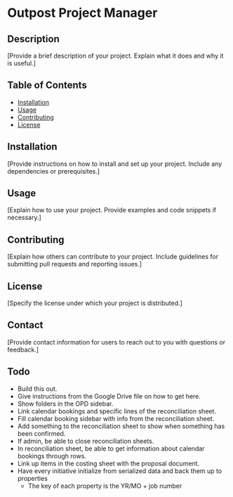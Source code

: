 # Outpost Project Manager

## Description
[Provide a brief description of your project. Explain what it does and why it is useful.]

## Table of Contents
- [Installation](#installation)
- [Usage](#usage)
- [Contributing](#contributing)
- [License](#license)

## Installation
[Provide instructions on how to install and set up your project. Include any dependencies or prerequisites.]

## Usage
[Explain how to use your project. Provide examples and code snippets if necessary.]

## Contributing
[Explain how others can contribute to your project. Include guidelines for submitting pull requests and reporting issues.]

## License
[Specify the license under which your project is distributed.]

## Contact
[Provide contact information for users to reach out to you with questions or feedback.]


## Todo
- Build this out.
- Give instructions from the Google Drive file on how to get here.
- Show folders in the OPD sidebar.
- Link calendar bookings and specific lines of the reconciliation sheet.
- Fill calendar booking sidebar with info from the reconciliation sheet.
- Add something to the reconciliation sheet to show when something has been confirmed.
- If admin, be able to close reconciliation sheets.
- In reconciliation sheet, be able to get information about calendar bookings through rows.
- Link up items in the costing sheet with the proposal document.
- Have every initiative initialize from serialized data and back them up to properties
  - The key of each property is the YR/MO + job number
